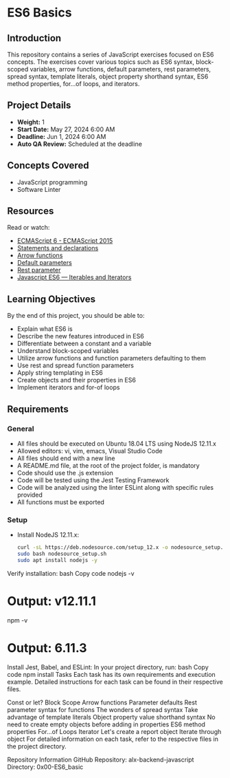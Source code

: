 # ES6 Basics

## Introduction

This repository contains a series of JavaScript exercises focused on ES6 concepts. The exercises cover various topics such as ES6 syntax, block-scoped variables, arrow functions, default parameters, rest parameters, spread syntax, template literals, object property shorthand syntax, ES6 method properties, for...of loops, and iterators.

## Project Details

- **Weight:** 1
- **Start Date:** May 27, 2024 6:00 AM
- **Deadline:** Jun 1, 2024 6:00 AM
- **Auto QA Review:** Scheduled at the deadline

## Concepts Covered

- JavaScript programming
- Software Linter

## Resources

Read or watch:

- [ECMAScript 6 - ECMAScript 2015](https://262.ecma-international.org/6.0/)
- [Statements and declarations](https://developer.mozilla.org/en-US/docs/Web/JavaScript/Reference/Statements)
- [Arrow functions](https://developer.mozilla.org/en-US/docs/Web/JavaScript/Reference/Functions/Arrow_functions)
- [Default parameters](https://developer.mozilla.org/en-US/docs/Web/JavaScript/Reference/Functions/Default_parameters)
- [Rest parameter](https://developer.mozilla.org/en-US/docs/Web/JavaScript/Reference/Functions/rest_parameters)
- [Javascript ES6 — Iterables and Iterators](https://developer.mozilla.org/en-US/docs/Web/JavaScript/Reference/Iteration_protocols)

## Learning Objectives

By the end of this project, you should be able to:

- Explain what ES6 is
- Describe the new features introduced in ES6
- Differentiate between a constant and a variable
- Understand block-scoped variables
- Utilize arrow functions and function parameters defaulting to them
- Use rest and spread function parameters
- Apply string templating in ES6
- Create objects and their properties in ES6
- Implement iterators and for-of loops

## Requirements

### General

- All files should be executed on Ubuntu 18.04 LTS using NodeJS 12.11.x
- Allowed editors: vi, vim, emacs, Visual Studio Code
- All files should end with a new line
- A README.md file, at the root of the project folder, is mandatory
- Code should use the .js extension
- Code will be tested using the Jest Testing Framework
- Code will be analyzed using the linter ESLint along with specific rules provided
- All functions must be exported

### Setup

- Install NodeJS 12.11.x:
  ```bash
  curl -sL https://deb.nodesource.com/setup_12.x -o nodesource_setup.sh
  sudo bash nodesource_setup.sh
  sudo apt install nodejs -y
Verify installation:
bash
Copy code
nodejs -v
# Output: v12.11.1
npm -v
# Output: 6.11.3
Install Jest, Babel, and ESLint:
In your project directory, run:
bash
Copy code
npm install
Tasks
Each task has its own requirements and execution example. Detailed instructions for each task can be found in their respective files.

Const or let?
Block Scope
Arrow functions
Parameter defaults
Rest parameter syntax for functions
The wonders of spread syntax
Take advantage of template literals
Object property value shorthand syntax
No need to create empty objects before adding in properties
ES6 method properties
For...of Loops
Iterator
Let's create a report object
Iterate through object
For detailed information on each task, refer to the respective files in the project directory.

Repository Information
GitHub Repository: alx-backend-javascript
Directory: 0x00-ES6_basic
